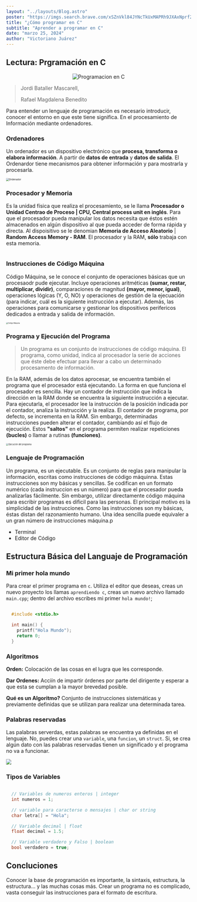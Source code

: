 ```yaml
---
layout: "../layouts/Blog.astro"
poster: "https://imgs.search.brave.com/xSZnVkl84JYNcTkUxMAPRh9JXAxNprf2MdvAqhwWTtU/rs:fit:860:0:0/g:ce/aHR0cHM6Ly93YWxs/cGFwZXJjYXZlLmNv/bS93cC93cDMyOTUy/NTIuanBn"
title: "¿Cómo programar en C"
subtitle: "Aprender a programar en C"
date: "marzo 25, 2024"
author: "Victoriano Juárez"
---
```


## Lectura: Prgramaci&oacute;n en C

<div align="center">
<img title="Programacion en C" src="https://mx.all.biz/img/mx/catalog/32273.jpeg" alt="Programacion en C" style="zoom: 100%;" />
</div>

> Jordi Bataller Mascarell, 
> 
> Rafael Magdalena Benedito

Para entender un lenguaje de programación es necesario introducir, conocer el entorno en que este tiene significa. En el procesamiento de Información mediante ordenadores.

### Ordenadores

Un ordenador es un dispositivo electrónico que **procesa, transforma o elabora información**. A partir de **datos de entrada** y **datos de salida**.
El Ordenardor tiene mecanismos para obtener información y para mostrarla y procesarla.

<img title="" src="https://images.unsplash.com/photo-1598986646512-9330bcc4c0dc?w=500&auto=format&fit=crop&q=60&ixlib=rb-4.0.3&ixid=M3wxMjA3fDB8MHxzZWFyY2h8M3x8Y29wdXRhZG9yYXN8ZW58MHx8MHx8fDA%3D" alt="Ordenador" style="zoom:47%;" >

### Procesador y Memoria

Es la unidad física que realiza el procesamiento, se le llama **Procesador o Unidad Centrao de Proceso  | __CPU, Central process unit en inglés__**. Para que el procesador pueda manipular los datos necesita que éstos estén almacenados en algún dispositivo al que pueda acceder de forma rápida y directa. Al dispoisitivo se le denomian **Memoria de Acceso Aleatorio** | **Random Access Memory - RAM**. El procesador y la RAM, **sólo** trabaja con esta memoria.

<img title="" src="https://images.unsplash.com/photo-1627281795244-0f5db916344a?w=500&auto=format&fit=crop&q=60&ixlib=rb-4.0.3&ixid=M3wxMjA3fDB8MHxzZWFyY2h8MTZ8fGNwdSUyMGFuZCUyMHJhbXxlbnwwfHwwfHx8MA%3D%3D" alt="" style="zoom:57%;">

### Instrucciones de Código Máquina

Código Máquina, se le conoce el conjunto de operaciones básicas que un procesaodr pude ejecutar. Incluye operaciones aritméticas **(sumar, restar, multiplicar, dividir)**, comparaciones de magnitud **(mayor, menor, igual)**, operaciones lógicas (Y, O, NO) y operaciones de gestión de la ejecuación (para indicar, cuál es la siguiente instrucción a ejecutar). Además, las operaciones para comunicarse y gestionar los dispositivos perifericos dedicados a entrada y salida de información.

<img title="" src="https://images.unsplash.com/photo-1558986377-c44f6a2b50f0?q=80&w=987&auto=format&fit=crop&ixlib=rb-4.0.3&ixid=M3wxMjA3fDB8MHxwaG90by1wYWdlfHx8fGVufDB8fHx8fA%3D%3D" alt="Código Máquina" style="zoom:30%;">

### Programa y Ejecución del Programa

> Un programa es un conjunto de instrucciones de código máquina. El programa, como unidad, indica al procesador la serie de acciones que éste debe efectuar para llevar a cabo un determinado procesamento de información.

En la RAM, además de los datos aprocesar, se encuentra también el programa que el procesador está ejecutando. La forma en que funciona el procesador es sencilla. Hay un contador de instrucción que indica la dirección en la RAM donde se encuentra la siguiente instrucción a ejecutar. Para ejecutarla, el procesador lee la instrucción de la posición indicada por el contador, analiza la instrucción y la realiza. El contador de programa, por defecto, se incrementa en la RAM. Sin embargo, determinadas instrucciones pueden alterar el contador, cambiando así el flujo de ejecución. Estos **"saltos"** en el programa permiten realizar repeticiones **(bucles)**  o llamar a rutinas **(funciones)**.

<img title="" src="https://images.unsplash.com/photo-1608742213509-815b97c30b36?q=80&w=1170&auto=format&fit=crop&ixlib=rb-4.0.3&ixid=M3wxMjA3fDB8MHxwaG90by1wYWdlfHx8fGVufDB8fHx8fA%3D%3D" alt="Ejecución del programa" style="zoom: 40%;">

### Lenguaje de Programaci&oacute;n

Un programa, es un ejecutable. Es un conjunto de reglas para manipular la información, escritas como instrucciones de código máquinna. Estas instrucciones son my básicas y sencillas. Se codifican en un formato numérico (cada instruccion es un número) para que el procesador pueda analizarlas fácilmente. Sin embargo, utilizar directamente código máquina para escribir programas es dificil para las personas. El principal motivo es la simplicidad de las instrucciones. Como las instrucciones son my básicas, éstas distan del razonamiento humano. Una idea sencilla puede equivaler a un gran número de instrucciones máquina.p

- Terminal
- Editor de Código

## Estructura B&aacute;sica del Languaje de Programaci&oacute;n

### Mi primer hola mundo

Para crear el primer programa en `c`. Utiliza el editor que deseas, creas un nuevo proyecto los llamas `aprendiendo c`, creas un nuevo archivo llamado `main.cpp`; dentro del archivo escribes mi primer `hola mundo!`;

```c

  #include <stdio.h>

  int main() {
    printf("Hola Mundo");
    return 0;
  }


```


### Algoritmos

**Orden:** Colocaci&oacute;n de las cosas en el lugra que les corresponde.

**Dar Ordenes:** Acci&iacute;n de impartir &oacute;rdenes por parte del dirigente y esperar a que esta se cumplan a la mayor brevedad posible.

**Qu&eacute; es un Algoritmo?** Conjunto de instrucciones sistem&aacute;ticas y previamente definidas que se utilizan para realizar una determinada tarea.


### Palabras reservadas

Las palabras serverdas, estas palabras se encuentra ya definidas en el lenguaje. No, puedes crear una `variable`, una `funcion`, un `struct`. Si, se crea alg&uacute;n dato con las palabras reservadas tienen un significado y el programa no va a funcionar.

<img src="http://uia-programacion1.weebly.com/uploads/5/4/6/5/54653763/_3704320_orig.jpg" style="zoom:90%" />

### Tipos de Variables

```c

  // Variables de numeros enteros | integer
  int numeros = 1;

  // variable para caracterse o mensajes | char or string
  char letra[] = "Hola";

  // Variable decimal | float
  float decimal = 1.5;

  // Variable verdadero y Falso | boolean
  bool verdadero = true;  


```


## Concluciones

Conocer la base de programación es importante, la sintaxis, estructura, la estructura... y las muchas cosas más. Crear un programa no es complicado, vasta conseguir las instrucciones para el formato de escritura.

